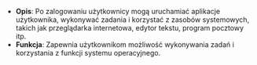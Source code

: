 - **Opis**: Po zalogowaniu użytkownicy mogą uruchamiać aplikacje użytkownika, wykonywać zadania i korzystać z zasobów systemowych, takich jak przeglądarka internetowa, edytor tekstu, program pocztowy itp.
- **Funkcja**: Zapewnia użytkownikom możliwość wykonywania zadań i korzystania z funkcji systemu operacyjnego.